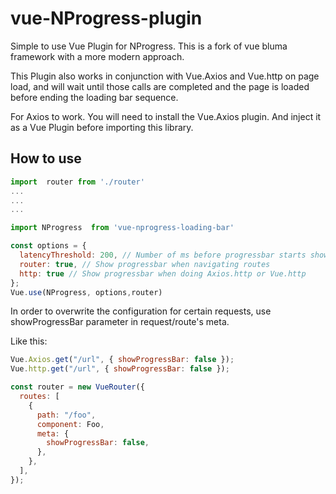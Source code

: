 # vue-NProgress-plugin


Simple to use Vue Plugin for NProgress. This is a fork of vue bluma framework with a more modern approach.

This Plugin also works in conjunction with Vue.Axios and Vue.http on page load, and will wait until those calls are
completed and the page is loaded before ending the loading bar sequence.

For Axios to work. You will need to install the Vue.Axios plugin. And inject it as a Vue Plugin before importing this library.

## How to use

```js
import  router from './router'
...
...
...

import NProgress  from 'vue-nprogress-loading-bar'

const options = {
  latencyThreshold: 200, // Number of ms before progressbar starts showing
  router: true, // Show progressbar when navigating routes
  http: true // Show progressbar when doing Axios.http or Vue.http
};
Vue.use(NProgress, options,router)
```

In order to overwrite the configuration for certain requests, use showProgressBar parameter in request/route's meta.

Like this:

```js
Vue.Axios.get("/url", { showProgressBar: false });
Vue.http.get("/url", { showProgressBar: false });
```

```js
const router = new VueRouter({
  routes: [
    {
      path: "/foo",
      component: Foo,
      meta: {
        showProgressBar: false,
      },
    },
  ],
});
```
